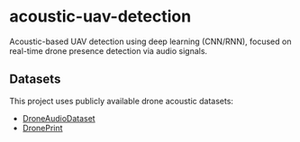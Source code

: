 # acoustic-uav-detection
Acoustic-based UAV detection using deep learning (CNN/RNN), focused on real-time drone presence detection via audio signals.

## Datasets
This project uses publicly available drone acoustic datasets:
  - [DroneAudioDataset](https://github.com/saraalemadi/DroneAudioDataset)
  - [DronePrint](https://github.com/DronePrint/DronePrint/tree/master)
